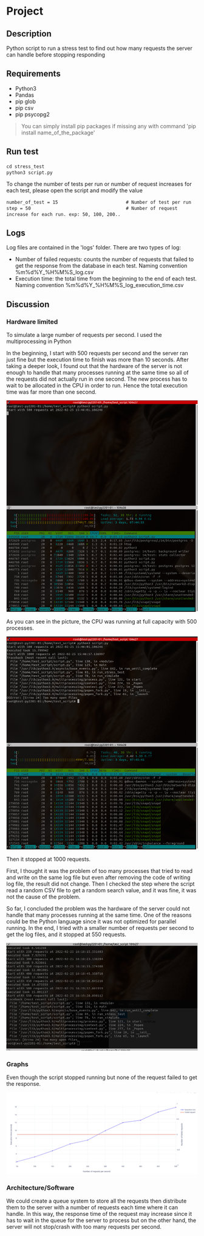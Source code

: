# Project

## Description
Python script to run a stress test to find out how many requests the server can handle before stopping responding

## Requirements
- Python3
- Pandas
- pip glob
- pip csv
- pip psycopg2

> You can simply install pip packages if missing any with command 'pip install name_of_the_package'

## Run test
```
cd stress_test
python3 script.py
```
To change the number of tests per run or number of request increases for each test, please open the script and modify the value
```
number_of_test = 15                         # Number of test per run
step = 50                                   # Number of request increase for each run. exp: 50, 100, 200..
```

## Logs
Log files are contained in the 'logs' folder. There are two types of log:
- Number of failed requests: counts the number of requests that failed to get the response from the database in each test. Naming convention %m%d%Y_%H%M%S_log.csv
- Execution time: the total time from the beginning to the end of each test. Naming convention %m%d%Y_%H%M%S_log_execution_time.csv

## Discussion
### Hardware limited
To simulate a large number of requests per second. I used the multiprocessing in Python

In the beginning, I start with 500 requests per second and the server ran just fine but the execution time to finish was more than 10 seconds. After taking a deeper look, I found out that the hardware of the server is not enough to handle that many processes running at the same time so all of the requests did not actually run in one second. The new process has to wait to be allocated in the CPU in order to run. Hence the total execution time was far more than one second.

![Alt text](images/1.png?raw=true "Title")

As you can see in the picture, the CPU was running at full capacity with 500 processes. 

![Alt text](images/2.png?raw=true "Title")

Then it stopped at 1000 requests. 

First, I thought it was the problem of too many processes that tried to read and write on the same log file but even after removing the code of writing log file, the result did not change.
Then I checked the step where the script read a random CSV file to get a random search value, and it was fine, it was not the cause of the problem. 

So far, I concluded the problem was the hardware of the server could not handle that many processes running at the same time. One of the reasons could be the Python language since it was not optimized for parallel running.
In the end, I tried with a smaller number of requests per second to get the log files, and it stopped at 550 requests.

![Alt text](images/3.png?raw=true "Title")

### Graphs
Even though the script stopped running but none of the request failed to get the response.

![Alt text](images/graph.png?raw=true "Title")

### Architecture/Software
We could create a queue system to store all the requests then distribute them to the server with a number of requests each time where it can handle. In this way, the response time of the request may increase since it has to wait in the queue for the server to process but on the other hand, the server will not stop/crash with too many requests per second.



